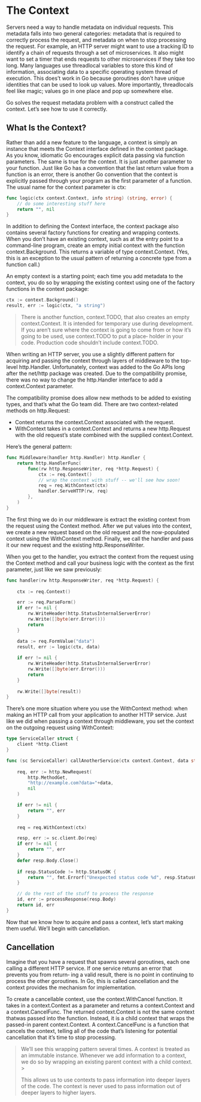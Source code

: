 # The Context
Servers need a way to handle metadata on individual requests. This metadata falls into two general categories: metadata that is required to correctly process the request, and metadata on when to stop processing the request. For example, an HTTP server might want to use a tracking ID to identify a chain of requests through a set of microservices. It also might want to set a timer that ends requests to other microservices if they take too long. Many languages use threadlocal variables to store this kind of information, associating data to a specific operating system thread of execution. This
does’t work in Go because goroutines don’t have unique identities that can be used to look up values. More importantly, threadlocals feel like magic; values go in one place and pop up somewhere else.
  
Go solves the request metadata problem with a construct called the context. Let’s see how to use it correctly.

## What Is the Context?
Rather than add a new feature to the language, a context is simply an instance that meets the Context interface defined in the context package. As you know, idiomatic Go encourages explicit data passing via function parameters. The same is true for the context. It is just another parameter to your function. Just like Go has a convention that the last return value from a function is an error, there is another Go convention that the context is explicitly passed through your program as the first parameter of a
function. The usual name for the context parameter is ctx:

```go
func logic(ctx context.Context, info string) (string, error) {
    // do some interesting stuff here
    return "", nil
}
```

In addition to defining the Context interface, the context package also contains several factory functions for creating and wrapping contexts. When you don’t have an existing context, such as at the entry point to a command-line program, create an empty initial context with the function context.Background. This returns a variable of type context.Context. (Yes, this is an exception to the usual pattern of returning a concrete type from a function call.)

An empty context is a starting point; each time you add metadata to the context, you do so by wrapping the existing context using one of the factory functions in the context package:

```go
ctx := context.Background()
result, err := logic(ctx, "a string")
```

> There is another function, context.TODO, that also creates an
empty context.Context. It is intended for temporary use during
development. If you aren’t sure where the context is going to come
from or how it’s going to be used, use context.TODO to put a place‐
holder in your code. Production code shouldn’t include
context.TODO.


When writing an HTTP server, you use a slightly different pattern for acquiring and passing the context through layers of middleware to the top-level http.Handler. Unfortunately, context was added to the Go APIs long after the net/http package was created. Due to the compatibility promise, there was no way to change the http.Handler interface to add a context.Context parameter.

The compatibility promise does allow new methods to be added to existing types, and that’s what the Go team did. There are two context-related methods on http.Request:

* Context returns the context.Context associated with the request.
* WithContext takes in a context.Context and returns a new http.Request with the old request’s state combined with the supplied context.Context.

Here’s the general pattern:
```go
func Middleware(handler http.Handler) http.Handler {
    return http.HandlerFunc(
        func(rw http.ResponseWriter, req *http.Request) {
            ctx := req.Context()
            // wrap the context with stuff -- we'll see how soon!
            req = req.WithContext(ctx)
            handler.ServeHTTP(rw, req)
        },
    )
}
```

The first thing we do in our middleware is extract the existing context from the request using the Context method. After we put values into the context, we create a new request based on the old request and the now-populated context using the WithContext method. Finally, we call the handler and pass it our new request and the existing http.ResponseWriter.

When you get to the handler, you extract the context from the request using the Context method and call your business logic with the context as the first parameter, just like we saw previously:

```go
func handler(rw http.ResponseWriter, req *http.Request) {
    
    ctx := req.Context()

    err := req.ParseForm()
    if err != nil {
        rw.WriteHeader(http.StatusInternalServerError)
        rw.Write([]byte(err.Error()))
        return
    }

    data := req.FormValue("data")
    result, err := logic(ctx, data)
    
    if err != nil {
        rw.WriteHeader(http.StatusInternalServerError)
        rw.Write([]byte(err.Error()))
        return
    }
    
    rw.Write([]byte(result))
}
```

There’s one more situation where you use the WithContext method: when making an HTTP call from your application to another HTTP service. Just like we did when passing a context through middleware, you set the context on the outgoing request using WithContext:

```go
type ServiceCaller struct {
    client *http.Client
}

func (sc ServiceCaller) callAnotherService(ctx context.Context, data string) (string, error) {
    
    req, err := http.NewRequest(
        http.MethodGet,
        "http://example.com?data="+data, 
        nil
    )

    if err != nil {
        return "", err
    }
    
    req = req.WithContext(ctx)

    resp, err := sc.client.Do(req)
    if err != nil {
        return "", err
    }
    defer resp.Body.Close()
    
    if resp.StatusCode != http.StatusOK {
        return "", fmt.Errorf("Unexpected status code %d", resp.StatusCode)
    }

    // do the rest of the stuff to process the response
    id, err := processResponse(resp.Body)
    return id, err
}
```

Now that we know how to acquire and pass a context, let’s start making them useful.
We’ll begin with cancellation.

## Cancellation

Imagine that you have a request that spawns several goroutines, each one calling a
different HTTP service. If one service returns an error that prevents you from return‐
ing a valid result, there is no point in continuing to process the other goroutines. In
Go, this is called cancellation and the context provides the mechanism for
implementation.


To create a cancellable context, use the context.WithCancel function. It takes in a context.Context as a parameter and returns a context.Context and a context.CancelFunc. The returned context.Context is not the same context thatwas passed into the function. Instead, it is a child context that wraps the passed-in
parent context.Context. A context.CancelFunc is a function that cancels the context, telling all of the code that’s listening for potential cancellation that it’s time to stop processing.

> We’ll see this wrapping pattern several times. A context is treated as an immutable instance. Whenever we add information to a context, we do so by wrapping an existing parent context with a child context. >
>
> This allows us to use contexts to pass information into deeper layers of the code. The context is never used to pass information out of deeper layers to higher layers.